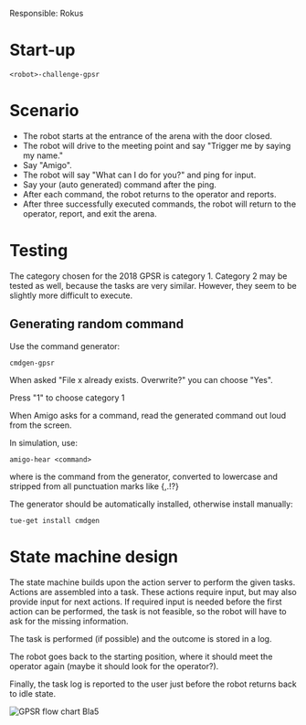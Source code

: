 Responsible: Rokus

# Start-up

    <robot>-challenge-gpsr

# Scenario

 - The robot starts at the entrance of the arena with the door closed.
 - The robot will drive to the meeting point and say "Trigger me by saying my name."
 - Say "Amigo".
 - The robot will say "What can I do for you?" and ping for input.
 - Say your (auto generated) command after the ping.
 - After each command, the robot returns to the operator and reports.
 - After three successfully executed commands, the robot will return to the operator, report, and exit the arena.

# Testing
The category chosen for the 2018 GPSR is category 1.
Category 2 may be tested as well, because the tasks are very similar.
However, they seem to be slightly more difficult to execute.

## Generating random command
Use the command generator:

    cmdgen-gpsr

When asked "File x already exists. Overwrite?" you can choose "Yes".

Press "1" to choose category 1

When Amigo asks for a command, read the generated command out loud from the screen.

In simulation, use:

    amigo-hear <command>

where <command> is the command from the generator, converted to lowercase and stripped from all punctuation marks like {,.!?}

The generator should be automatically installed, otherwise install manually:

    tue-get install cmdgen


# State machine design

The state machine builds upon the action server to perform the given tasks. Actions are assembled into a task. These actions require input, but may also provide input for next actions. If required input is needed before the first action can be performed, the task is not feasible, so the robot will have to ask for the missing information.

The task is performed (if possible) and the outcome is stored in a log.

The robot goes back to the starting position, where it should meet the operator again (maybe it should look for the operator?).

Finally, the task log is reported to the user just before the robot returns back to idle state.

![GPSR flow chart](doc/GPSR.jpeg)
Bla5
